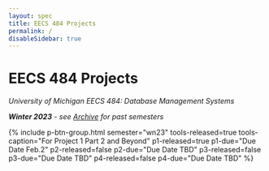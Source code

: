 ```yaml
---
layout: spec
title: EECS 484 Projects
permalink: /
disableSidebar: true
---
```


# EECS 484 Projects

_University of Michigan EECS 484: Database Management Systems_

_**Winter 2023** - see [Archive](/archive) for past semesters_

{% include p-btn-group.html semester="wn23"
tools-released=true tools-caption="For Project 1 Part 2 and Beyond" 
p1-released=true p1-due="Due Date Feb.2" 
p2-released=false p2-due="Due Date TBD"
p3-released=false p3-due="Due Date TBD"
p4-released=false p4-due="Due Date TBD" %}
